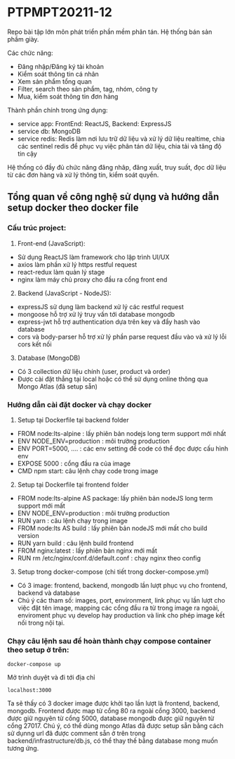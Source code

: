 # PTPMPT20211-12
Repo bài tập lớn môn phát triển phần mềm phân tán. 
Hệ thống bán sản phầm giày.

Các chức năng: 
- Đăng nhập/Đăng ký tài khoản
- Kiểm soát thông tin cá nhân
- Xem sản phẩm tổng quan
- Filter, search theo sản phẩm, tag, nhóm, công ty 
- Mua, kiểm soát thông tin đơn hảng

Thành phần chính trong ứng dụng:
- service app: FrontEnd: ReactJS, Backend: ExpressJS
- service db: MongoDB
- service redis: Redis làm nơi lưu trữ dữ liệu và xử lý dữ liệu realtime, chia các sentinel redis để phục vụ việc phân tán dữ liệu, chia tải và tăng độ tin cậy

Hệ thống có đầy đủ chức năng đăng nhâp, đăng xuất, truy suất, đọc dữ liệu từ các đơn hàng và xử lý thông tin, kiểm soát quyền. 

## Tổng quan về công nghệ sử dụng và hướng dẫn setup docker theo docker file
### Cấu trúc project:
  1. Front-end (JavaScript):
  - Sử dụng ReactJS làm framework cho lập trình UI/UX
  - axios làm phần xử lý https restful request
  - react-redux làm quản lý stage
  - nginx làm máy chủ proxy cho đầu ra cổng front end
  2. Backend (JavaScript - NodeJS):
  - expressJS sử dụng làm backend xử lý các restful request
  - mongoose hỗ trợ xử lý truy vấn tới database mongodb
  - express-jwt hỗ trợ authentication dựa trên key và đẩy hash vào database
  - cors và body-parser hỗ trợ xử lý phần parse request đầu vào và xử lý lỗi cors kết nối
  3. Database (MongoDB)
  - Có 3 collection dữ liệu chính (user, product và order)
  - Được cài đặt thẳng tại local hoặc có thể sử dụng online thông qua Mongo Atlas (đã setup sẵn)
  
### Hướng dẫn cài đặt docker và chạy docker
1. Setup tại Dockerfile tại backend folder
- FROM node:lts-alpine : lấy phiên bản nodejs long term support mới nhất
- ENV NODE_ENV=production : môi trường production
- ENV PORT=5000, .... : các env setting để code có thể đọc được cấu hình env
- EXPOSE 5000 : cổng đầu ra của image
- CMD npm start: câu lệnh chạy code trong image

2. Setup tại Dockerfile tại frontend folder
- FROM node:lts-alpine AS package: lấy phiên bản nodeJS long term support mới mất 
- ENV NODE_ENV=production : môi trường production
- RUN yarn : câu lệnh chạy trong image
- FROM node:lts AS build : lấy phiên bản nodeJS mới mất cho build version
- RUN yarn build : câu lệnh build frontend
- FROM nginx:latest : lấy phiên bản nginx mới mất
- RUN rm /etc/nginx/conf.d/default.conf : chạy nginx theo config

3. Setup trong docker-compose (chi tiết trong docker-compose.yml)
- Có 3 image: frontend, backend, mongodb lần lượt phục vụ cho frontend, backend và database
- Chú ý các tham số: images, port, environment, link phục vụ lần lượt cho việc đặt tên image, mapping các cổng đầu ra từ trong image ra ngoài, enviroment phục vụ develop hay production và link cho phép image kết nối trong nội tại.


### Chạy câu lệnh sau để hoàn thành chạy compose container theo setup ở trên: 
```
docker-compose up
```
Mở trình duyệt và đi tới địa chỉ 
```
localhost:3000
```

Ta sẽ thấy có 3 docker image được khởi tạo lần lượt là frontend, backend, mongodb. Frontend được map từ cổng 80 ra ngoài cổng 3000, backend được giữ nguyên từ cổng 5000, database mongodb được giữ nguyên từ cổng 27017. Chú ý, có thể dùng mongo Atlas đã được setup sẵn bằng cách sử dụnng url đã được comment sẵn ở trên trong backend/infrastructure/db.js, có thể thay thế bằng database mong muốn tương ứng.
